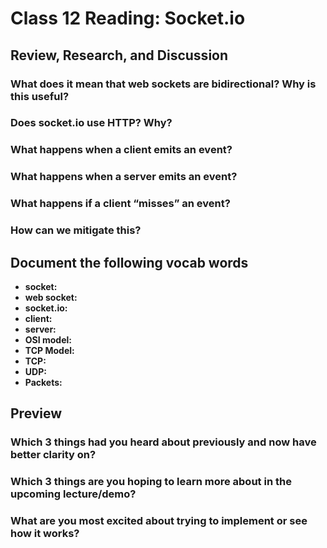 # Class 12 Reading: Socket.io

## Review, Research, and Discussion

### What does it mean that web sockets are bidirectional? Why is this useful?

### Does socket.io use HTTP? Why?

### What happens when a client emits an event?

### What happens when a server emits an event?

### What happens if a client “misses” an event?

### How can we mitigate this?

## Document the following vocab words

- **socket:**
- **web socket:**
- **socket.io:**
- **client:**
- **server:**
- **OSI model:**
- **TCP Model:**
- **TCP:**
- **UDP:**
- **Packets:**

## Preview

### Which 3 things had you heard about previously and now have better clarity on?

### Which 3 things are you hoping to learn more about in the upcoming lecture/demo?

### What are you most excited about trying to implement or see how it works?
